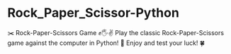 # Rock_Paper_Scissor-Python
✂️ Rock-Paper-Scissors Game ✊🖐️✌️ Play the classic Rock-Paper-Scissors game against the computer in Python! 🐍 Enjoy and test your luck! 🍀
